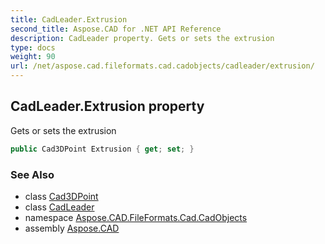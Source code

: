 ```yaml
---
title: CadLeader.Extrusion
second_title: Aspose.CAD for .NET API Reference
description: CadLeader property. Gets or sets the extrusion
type: docs
weight: 90
url: /net/aspose.cad.fileformats.cad.cadobjects/cadleader/extrusion/
---
```

## CadLeader.Extrusion property

Gets or sets the extrusion

```csharp
public Cad3DPoint Extrusion { get; set; }
```

### See Also

* class [Cad3DPoint](../../cad3dpoint/)
* class [CadLeader](../)
* namespace [Aspose.CAD.FileFormats.Cad.CadObjects](../../cadleader/)
* assembly [Aspose.CAD](../../../)


